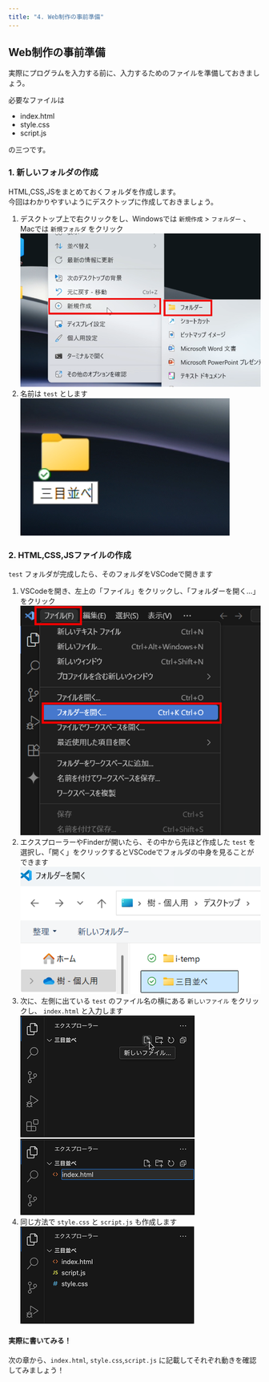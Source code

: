 ```yaml
---
title: "4. Web制作の事前準備"
---
```


## Web制作の事前準備

実際にプログラムを入力する前に、入力するためのファイルを準備しておきましょう。  

必要なファイルは

- index.html
- style.css
- script.js

の三つです。

### 1. 新しいフォルダの作成

HTML,CSS,JSをまとめておくフォルダを作成します。  
今回はわかりやすいようにデスクトップに作成しておきましょう。

1. デスクトップ上で右クリックをし、Windowsでは `新規作成` > `フォルダー` 、Macでは `新規フォルダ` をクリック
![](/images/nagoya2025/desktop-newfolder-windows.png)
2. 名前は `test` とします
![](/images/nagoya2025/desktop-newfolder-windows-name.png)

### 2. HTML,CSS,JSファイルの作成

`test` フォルダが完成したら、そのフォルダをVSCodeで開きます
1. VSCodeを開き、左上の「ファイル」をクリックし、「フォルダーを開く…」をクリック
![](/images/nagoya2025/vscode-openfolder-windows.png)
2. エクスプローラーやFinderが開いたら、その中から先ほど作成した `test` を選択し、「開く」をクリックするとVSCodeでフォルダの中身を見ることができます
![](/images/nagoya2025/vscode-openfolder-windows-select.png)
3. 次に、左側に出ている `test` のファイル名の横にある `新しいファイル` をクリックし、 `index.html` と入力します
![](/images/nagoya2025/vscode-newfile.png)
![](/images/nagoya2025/vscode-setting-filename.png)
4. 同じ方法で `style.css` と `script.js` も作成します
![](/images/nagoya2025/vscode-setting-filename-2.png)

#### 実際に書いてみる！

次の章から、`index.html`, `style.css`,`script.js` に記載してそれぞれ動きを確認してみましょう！